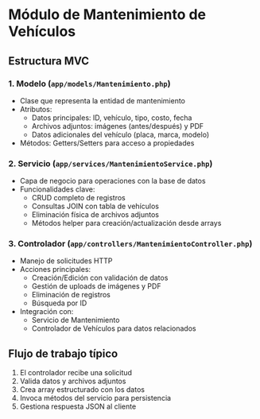 # Módulo de Mantenimiento de Vehículos

## Estructura MVC

### 1. Modelo (`app/models/Mantenimiento.php`)
- Clase que representa la entidad de mantenimiento
- Atributos:
  - Datos principales: ID, vehículo, tipo, costo, fecha
  - Archivos adjuntos: imágenes (antes/después) y PDF
  - Datos adicionales del vehículo (placa, marca, modelo)
- Métodos: Getters/Setters para acceso a propiedades

### 2. Servicio (`app/services/MantenimientoService.php`)
- Capa de negocio para operaciones con la base de datos
- Funcionalidades clave:
  - CRUD completo de registros
  - Consultas JOIN con tabla de vehículos
  - Eliminación física de archivos adjuntos
  - Métodos helper para creación/actualización desde arrays

### 3. Controlador (`app/controllers/MantenimientoController.php`)
- Manejo de solicitudes HTTP
- Acciones principales:
  - Creación/Edición con validación de datos
  - Gestión de uploads de imágenes y PDF
  - Eliminación de registros
  - Búsqueda por ID
- Integración con:
  - Servicio de Mantenimiento
  - Controlador de Vehículos para datos relacionados

## Flujo de trabajo típico
1. El controlador recibe una solicitud
2. Valida datos y archivos adjuntos
3. Crea array estructurado con los datos
4. Invoca métodos del servicio para persistencia
5. Gestiona respuesta JSON al cliente
